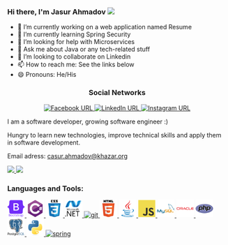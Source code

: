 ### Hi there, I'm Jasur Ahmadov <img src="https://raw.githubusercontent.com/aemmadi/aemmadi/master/wave.gif" width="30">

- 🔭 I’m currently working on a web application named Resume
- 🌱 I’m currently learning Spring Security
- 🤔 I’m looking for help with Microservices
- 💬 Ask me about Java or any tech-related stuff
- 👯 I’m looking to collaborate on Linkedin
- 📫 How to reach me: See the links below
- 😄 Pronouns: He/His
<h3 align="center">Social Networks</h3>

<p align="center">
  
<a href="https://www.facebook.com/jasur.ahmadoff">
<img alt="Facebook URL" src="https://img.shields.io/twitter/url?label=Facebook&logo=Facebook&url=https%3A%2F%2Fwww.linkedin.com%2Fin%2Fjasur-ahmadov%2F">
</a>  

<a href="https://www.linkedin.com/in/jasur-ahmadov/">
<img alt="LinkedIn URL" src="https://img.shields.io/twitter/url?label=LinkedIn&logo=LinkedIn&url=https%3A%2F%2Fwww.linkedin.com%2Fin%2Fjasur-ahmadovli-23500b198%2F">
</a> 
  
<a href="https://www.instagram.com/jasur.ahmadoff/">
<img alt="Instagram URL" src="https://img.shields.io/twitter/url?label=Instagram&logo=Instagram&url=https%3A%2F%2Fwww.linkedin.com%2Fin%2Fjasur-ahmadovli-23500b198%2F">
</a>

</p>

I am a software developer, growing software engineer :)

Hungry to learn new technologies, improve technical skills and apply them in software development.

Email adress: casur.ahmadov@khazar.org

<a href="https://github.com/jasur-ahmadov">
  <img height="165em" src="https://github-readme-stats.vercel.app/api?username=jasur-ahmadov&zsh-theme&show_icons=true" />
  <img height="165em" src="https://github-readme-stats.vercel.app/api/top-langs/?username=jasur-ahmadov&hide=groovy&langs_count=4&zsh-theme&layout=compact" />
</a>

<h3 align="left">Languages and Tools:</h3>
<p align="left"> <a href="https://getbootstrap.com" target="_blank" rel="noreferrer"> <img src="https://raw.githubusercontent.com/devicons/devicon/master/icons/bootstrap/bootstrap-plain-wordmark.svg" alt="bootstrap" width="40" height="40"/> </a> <a href="https://www.w3schools.com/cs/" target="_blank" rel="noreferrer"> <img src="https://raw.githubusercontent.com/devicons/devicon/master/icons/csharp/csharp-original.svg" alt="csharp" width="40" height="40"/> </a> <a href="https://www.w3schools.com/css/" target="_blank" rel="noreferrer"> <img src="https://raw.githubusercontent.com/devicons/devicon/master/icons/css3/css3-original-wordmark.svg" alt="css3" width="40" height="40"/> </a> <a href="https://dotnet.microsoft.com/" target="_blank" rel="noreferrer"> <img src="https://raw.githubusercontent.com/devicons/devicon/master/icons/dot-net/dot-net-original-wordmark.svg" alt="dotnet" width="40" height="40"/> </a> <a href="https://git-scm.com/" target="_blank" rel="noreferrer"> <img src="https://www.vectorlogo.zone/logos/git-scm/git-scm-icon.svg" alt="git" width="40" height="40"/> </a> <a href="https://www.w3.org/html/" target="_blank" rel="noreferrer"> <img src="https://raw.githubusercontent.com/devicons/devicon/master/icons/html5/html5-original-wordmark.svg" alt="html5" width="40" height="40"/> </a> <a href="https://www.java.com" target="_blank" rel="noreferrer"> <img src="https://raw.githubusercontent.com/devicons/devicon/master/icons/java/java-original.svg" alt="java" width="40" height="40"/> </a> <a href="https://developer.mozilla.org/en-US/docs/Web/JavaScript" target="_blank" rel="noreferrer"> <img src="https://raw.githubusercontent.com/devicons/devicon/master/icons/javascript/javascript-original.svg" alt="javascript" width="40" height="40"/> </a> <a href="https://www.mysql.com/" target="_blank" rel="noreferrer"> <img src="https://raw.githubusercontent.com/devicons/devicon/master/icons/mysql/mysql-original-wordmark.svg" alt="mysql" width="40" height="40"/> </a> <a href="https://www.oracle.com/" target="_blank" rel="noreferrer"> <img src="https://raw.githubusercontent.com/devicons/devicon/master/icons/oracle/oracle-original.svg" alt="oracle" width="40" height="40"/> </a> <a href="https://www.php.net" target="_blank" rel="noreferrer"> <img src="https://raw.githubusercontent.com/devicons/devicon/master/icons/php/php-original.svg" alt="php" width="40" height="40"/> </a> <a href="https://www.postgresql.org" target="_blank" rel="noreferrer"> <img src="https://raw.githubusercontent.com/devicons/devicon/master/icons/postgresql/postgresql-original-wordmark.svg" alt="postgresql" width="40" height="40"/> </a> <a href="https://www.python.org" target="_blank" rel="noreferrer"> <img src="https://raw.githubusercontent.com/devicons/devicon/master/icons/python/python-original.svg" alt="python" width="40" height="40"/> </a> <a href="https://spring.io/" target="_blank" rel="noreferrer"> <img src="https://www.vectorlogo.zone/logos/springio/springio-icon.svg" alt="spring" width="40" height="40"/> </a> </p>
